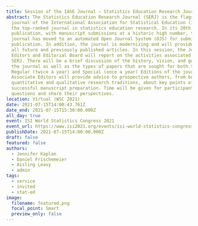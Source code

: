 ```yaml
---
title: Session of the IASE Journal – Statistics Education Research Journal (SERJ)
abstract: The Statistics Education Research Journal (SERJ) is the flagship
  journal of the International Association for Statistical Education (IASE) and
  the top-ranked journal in statistics education research. In its 20th year of
  publication, with manuscript submissions at a historic high number, the
  journal has moved to an automated Open Journal System (OJS) for submission and
  publication. In addition, the journal is modernizing and will provide DOIs for
  all future and previously published articles. In this session, the Journal
  Editors and Editorial Board will report on the activities associated with
  SERJ. There will be a brief discussion of the history, vision, and goals of
  the journal as well as the types of papers that are sought for both the
  Regular (twice a year) and Special (once a year) Editions of the journal.
  Associate Editors will provide advice to prospective authors, from both the
  quantitative and qualitative research traditions, about key points of
  successful manuscript preparation. Time will be given for participants to ask
  questions and share their perspectives.
location: Virtual (WSC 2021)
date: 2021-07-15T14:00:43.761Z
date_end: 2021-07-15T15:30:00.000Z
all_day: true
event: ISI World Statistics Congress 2021
event_url: https://www.isi2021.org/events/isi-world-statistics-congress-2021/?date=2021-07-15&session-type=sips
publishDate: 2021-07-15T14:00:00.000Z
draft: false
featured: false
authors:
  - Jennifer Kaplan
  - Daniel Frischemeier
  - Aisling Leavy
  - admin
tags:
  - service
  - invited
  - stat-ed
image:
  filename: featured.png
  focal_point: Smart
  preview_only: false
---
```

